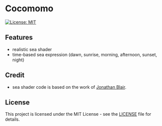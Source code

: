 # Cocomomo
[![License: MIT](https://img.shields.io/badge/License-MIT-yellow.svg)](https://opensource.org/licenses/MIT)


## Features
- realistic sea shader
- time-based sea expression (dawn, sunrise, morning, afternoon, sunset, night)

## Credit
- sea shader code is based on the work of [Jonathan Blair](https://codepen.io/knoland/pen/XKxrJb).

## License
This project is licensed under the MIT License - see the [LICENSE](./LICENSE) file for details.